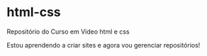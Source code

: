 # html-css
 Repositório do Curso em Vídeo html e css

Estou aprendendo a criar sites e agora vou gerenciar repositórios!